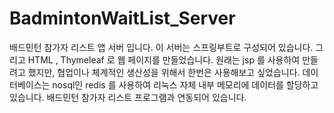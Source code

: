 # BadmintonWaitList_Server
배드민턴 참가자 리스트 앱 서버 입니다.
이 서버는 스프링부트로 구성되어 있습니다. 그리고 HTML , Thymeleaf 로 웹 페이지를 만들었습니다. 원래는 jsp 를 사용하여 만들려고 했지만, 협업이나 체계적인 생산성을 위해서 한번은 사용해보고 싶었습니다. 
데이터베이스는 nosql인 redis 를 사용하여 리눅스 자체 내부 메모리에 데이터를 할당하고 있습니다.
배드민턴 참가자 리스트 프로그램과 연동되어 있습니다. 
